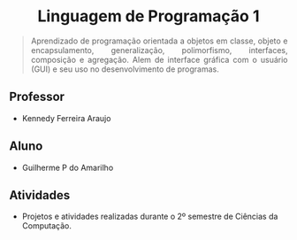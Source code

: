# <h1 align="center"> Linguagem de Programação 1 </h1>

> <p align="justify">Aprendizado de programação orientada a objetos em classe, objeto e encapsulamento, generalização, polimorfismo, interfaces, composição e agregação. Alem de interface gráfica com o usuário (GUI) e seu uso no desenvolvimento de programas.</p>

## Professor 
- Kennedy Ferreira Araujo

## Aluno 
- Guilherme P do Amarilho

## Atividades
- Projetos e atividades realizadas durante o 2º semestre de Ciências da Computação.
